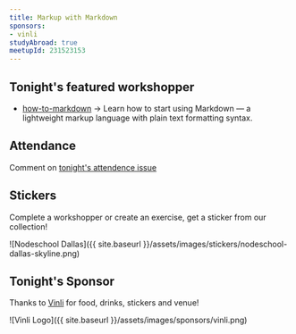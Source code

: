```yaml
---
title: Markup with Markdown
sponsors:
- vinli
studyAbroad: true
meetupId: 231523153
---
```


## Tonight's featured workshopper

- [how-to-markdown](https://github.com/denysdovhan/how-to-markdown) → Learn how to start using Markdown — a lightweight markup language with plain text formatting syntax.

## Attendance

Comment on [tonight's attendence issue](https://github.com/nodeschool/dallas/issues/88)

## Stickers

Complete a workshopper or create an exercise, get a sticker from our collection!

![Nodeschool Dallas]({{ site.baseurl }}/assets/images/stickers/nodeschool-dallas-skyline.png)

## Tonight's Sponsor

Thanks to [Vinli](http://www.vin.li) for food, drinks, stickers and venue!

![Vinli Logo]({{ site.baseurl }}/assets/images/sponsors/vinli.png)
